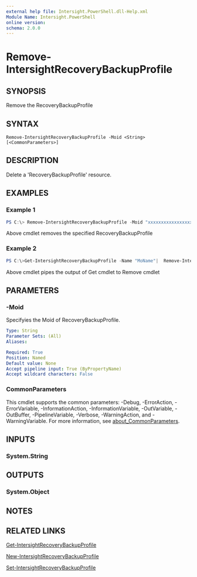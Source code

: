 ```yaml
---
external help file: Intersight.PowerShell.dll-Help.xml
Module Name: Intersight.PowerShell
online version:
schema: 2.0.0
---
```


# Remove-IntersightRecoveryBackupProfile

## SYNOPSIS
Remove the RecoveryBackupProfile

## SYNTAX

```
Remove-IntersightRecoveryBackupProfile -Moid <String> [<CommonParameters>]
```

## DESCRIPTION
Delete a &apos;RecoveryBackupProfile&apos; resource.

## EXAMPLES

### Example 1
```powershell
PS C:\> Remove-IntersightRecoveryBackupProfile -Moid "xxxxxxxxxxxxxxxxxxxxxxxxxxx"
```
Above cmdlet removes the specified RecoveryBackupProfile 

### Example 2
```powershell
PS C:\>Get-IntersightRecoveryBackupProfile -Name "MoName"|  Remove-IntersightRecoveryBackupProfile
```
Above cmdlet pipes the output of Get cmdlet to Remove cmdlet

## PARAMETERS

### -Moid
Specifyies the Moid of RecoveryBackupProfile.

```yaml
Type: String
Parameter Sets: (All)
Aliases:

Required: True
Position: Named
Default value: None
Accept pipeline input: True (ByPropertyName)
Accept wildcard characters: False
```

### CommonParameters
This cmdlet supports the common parameters: -Debug, -ErrorAction, -ErrorVariable, -InformationAction, -InformationVariable, -OutVariable, -OutBuffer, -PipelineVariable, -Verbose, -WarningAction, and -WarningVariable. For more information, see [about_CommonParameters](http://go.microsoft.com/fwlink/?LinkID=113216).

## INPUTS

### System.String

## OUTPUTS

### System.Object
## NOTES

## RELATED LINKS

[Get-IntersightRecoveryBackupProfile](./Get-IntersightRecoveryBackupProfile.md)

[New-IntersightRecoveryBackupProfile](./New-IntersightRecoveryBackupProfile.md)

[Set-IntersightRecoveryBackupProfile](./Set-IntersightRecoveryBackupProfile.md)

